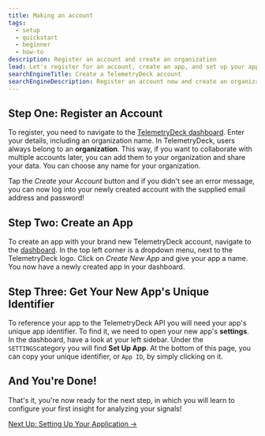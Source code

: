 ```yaml
---
title: Making an account
tags:
  - setup
  - quickstart
  - beginner
  - how-to
description: Register an account and create an organization
lead: Let's register for an account, create an app, and set up your application so you can get started with receiving signals from your app!
searchEngineTitle: Create a TelemetryDeck account
searchEngineDescription: Register an account now and create an organization in the TelemetryDeck dashboard.
---
```


## Step One: Register an Account

To register, you need to navigate to the [TelemetryDeck dashboard](https://dashboard.telemetrydeck.com/registration/organization). Enter your details, including an organization name. In TelemetryDeck, users always belong to an **organization**. This way, if you want to collaborate with multiple accounts later, you can add them to your organization and share your data. You can choose any name for your organization.

Tap the _Create your Account_ button and if you didn't see an error message, you can now log into your newly created account with the supplied email address and password!

## Step Two: Create an App

To create an app with your brand new TelemetryDeck account, navigate to the [dashboard](https://dashboard.telemetrydeck.com). In the top left corner is a dropdown menu, next to the TelemetryDeck logo. Click on _Create New App_ and give your app a name. You now have a newly created app in your dashboard.

## Step Three: Get Your New App's Unique Identifier

To reference your app to the TelemetryDeck API you will need your app's unique app identifier. To find it, we need to open your new app's **settings**.
In the dashboard, have a look at your left sidebar. Under the `SETTINGS`category you will find **Set Up App**. At the bottom of this page, you can copy your unique identifier, or `App ID`, by simply clicking on it.

## And You're Done!

That's it, you're now ready for the next step, in which you will learn to configure your first insight for analyzing your signals!

<a href="/quickstart.html" class="btn btn-secondary btn-large">Next Up: Setting Up Your Application →</a>
